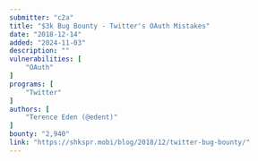 ```yaml
---
submitter: "c2a"
title: "$3k Bug Bounty - Twitter's OAuth Mistakes"
date: "2018-12-14"
added: "2024-11-03"
description: ""
vulnerabilities: [
    "OAuth"
]
programs: [
    "Twitter"
]
authors: [
    "Terence Eden (@edent)"
]
bounty: "2,940"
link: "https://shkspr.mobi/blog/2018/12/twitter-bug-bounty/"
---
```




